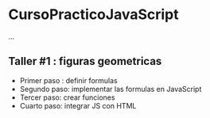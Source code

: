 # CursoPracticoJavaScript

...

## Taller #1 : figuras geometricas

- Primer paso : definir formulas
- Segundo paso: implementar las formulas en JavaScript
- Tercer paso: crear funciones 
- Cuarto paso: integrar JS con HTML